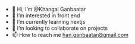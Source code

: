 - 👋 Hi, I’m @Khangal Ganbaatar
- 👀 I’m interested in front end
- 🌱 I’m currently learning nextjs
- 💞️ I’m looking to collaborate on projects
- 📫 How to reach me han.ganbaatar@gmail.com

